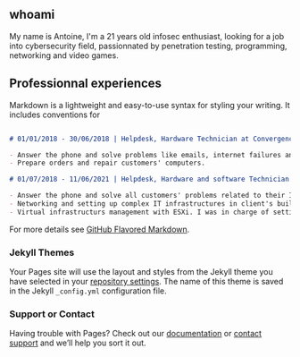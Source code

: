 ## whoami

My name is Antoine, I'm a 21 years old infosec enthusiast, looking for a job into cybersecurity field, passionnated by penetration testing, programming, networking and video games.

## Professionnal experiences

Markdown is a lightweight and easy-to-use syntax for styling your writing. It includes conventions for

```markdown

# 01/01/2018 - 30/06/2018 | Helpdesk, Hardware Technician at Convergence-IT, Messancy, Belgium

- Answer the phone and solve problems like emails, internet failures and RDP errors.
- Prepare orders and repair customers' computers.

# 01/07/2018 - 11/06/2021 | Helpdesk, Hardware and software Technician at IECK SPRL, Neufchâteau, Belgium

- Answer the phone and solve all customers' problems related to their IT infrastructure.
- Networking and setting up complex IT infrastructures in client's building with pfSense and Cisco devices(VPN, ACL, WAN, LAN,...)
- Virtual infrastructurs management with ESXi. I was in charge of setting up Windows Active Directory, monitoring (LibreNMS), adblock (piHole),..
```

For more details see [GitHub Flavored Markdown](https://guides.github.com/features/mastering-markdown/).

### Jekyll Themes

Your Pages site will use the layout and styles from the Jekyll theme you have selected in your [repository settings](https://github.com/GimmeANesquik/gimmeanesquik.github.io/settings). The name of this theme is saved in the Jekyll `_config.yml` configuration file.

### Support or Contact

Having trouble with Pages? Check out our [documentation](https://docs.github.com/categories/github-pages-basics/) or [contact support](https://github.com/contact) and we’ll help you sort it out.